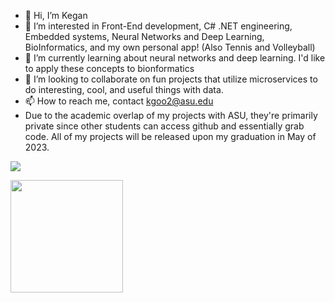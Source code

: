 - 👋 Hi, I’m Kegan
- 👀 I’m interested in Front-End development, C# .NET engineering, Embedded systems, Neural Networks and Deep Learning, BioInformatics, and my own personal app! (Also Tennis and Volleyball)
- 🌱 I’m currently learning about neural networks and deep learning. I'd like to apply these concepts to bionformatics
- 💞️ I’m looking to collaborate on fun projects that utilize microservices to do interesting, cool, and useful things with data.
- 📫 How to reach me, contact kgoo2@asu.edu
- Due to the academic overlap of my projects with ASU, they're primarily private since other students can access github and essentially grab code. All of my projects will be released upon my graduation in May of 2023.

![](https://komarev.com/ghpvc/?username=Kgoo2&color=blueviolet&style=flat)

<img height="180em" src="https://github-readme-stats.vercel.app/api?username=Kgoo2&show_icons=true&hide_border=true&&count_private=true&include_all_commits=true" />

<!---
Kgoo2/Kgoo2 is a ✨ special ✨ repository because its `README.md` (this file) appears on your GitHub profile.
You can click the Preview link to take a look at your changes.
--->
